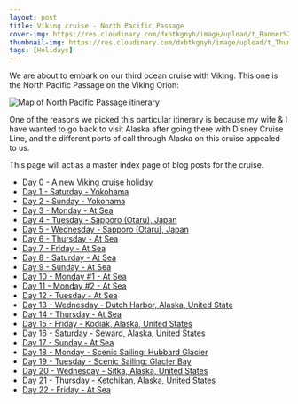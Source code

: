 ```yaml
---
layout: post
title: Viking cruise - North Pacific Passage
cover-img: https://res.cloudinary.com/dxbtkgnyh/image/upload/t_Banner%2016:9/v1682856233/2023-viking-north-pacific-passage/PXL_20230430_045826187_n7xcva.jpg
thumbnail-img: https://res.cloudinary.com/dxbtkgnyh/image/upload/t_Thumbnail/v1682856233/2023-viking-north-pacific-passage/PXL_20230430_045826187_n7xcva.jpg
tags: [Holidays]
---
```

We are about to embark on our third ocean cruise with Viking. This one is the North Pacific Passage on the Viking Orion:

![Map of North Pacific Passage itinerary](https://www.vikingcruises.com/oceans/images/2022_North_Pacific_Passage_956x690_tcm13-82063.png)

One of the reasons we picked this particular itinerary is because my wife & I have wanted to go back to visit Alaska after going there with Disney Cruise Line, and the different ports of call through Alaska on this cruise appealed to us.

This page will act as a master index page of blog posts for the cruise.

* [Day 0 - A new Viking cruise holiday](/2023/04/28/day0.html)
* [Day 1 - Saturday - Yokohama](/2023/04/29/day1.html)
* [Day 2 - Sunday - Yokohama](/2023/04/30/day2.html)
* [Day 3 - Monday - At Sea](/2023/05/01/day3.html)
* [Day 4 - Tuesday - Sapporo (Otaru), Japan](/2023/05/02/day4.html)
* [Day 5 - Wednesday - Sapporo (Otaru), Japan](/2023/05/03/day5.html)
* [Day 6 - Thursday - At Sea](/2023/05/04/day6.html)
* [Day 7 - Friday - At Sea](/2023/05/05/day7.html)
* [Day 8 - Saturday - At Sea](/2023/05/06/day8.html)
* [Day 9 - Sunday - At Sea](/2023/05/07/day9.html)
* [Day 10 - Monday #1 - At Sea](/2023/05/08/day10.html)
* [Day 11 - Monday #2 - At Sea](/2023/05/08/day11.html)
* [Day 12 - Tuesday - At Sea](/2023/05/09/day12.html)
* [Day 13 - Wednesday - Dutch Harbor, Alaska, United State](/2023/05/10/day13.html)
* [Day 14 - Thursday - At Sea](/2023/05/11/day14.html)
* [Day 15 - Friday - Kodiak, Alaska, United States](/2023/05/12/day15.html)
* [Day 16 - Saturday - Seward, Alaska, United States](/2023/05/13/day16.html)
* [Day 17 - Sunday - At Sea](/2023/05/14/day17.html)
* [Day 18 - Monday - Scenic Sailing: Hubbard Glacier](/2023/05/15/day18.html)
* [Day 19 - Tuesday - Scenic Sailing: Glacier Bay](/2023/05/16/day19.html)
* [Day 20 - Wednesday - Sitka, Alaska, United States](/2023/05/17/day20.html)
* [Day 21 - Thursday - Ketchikan, Alaska, United States](/2023/05/18/day21.html)
* [Day 22 - Friday - At Sea](/2023/05/19/day22.html)
